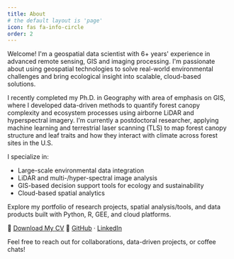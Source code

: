 ```yaml
---
title: About
# the default layout is 'page'
icon: fas fa-info-circle
order: 2
---
```

Welcome! I'm a geospatial data scientist with 6+ years' experience in advanced remote sensing, GIS and imaging processing. I'm passionate about using geospatial technologies to solve real-world environmental challenges and bring ecological insight into scalable, cloud-based solutions.

I recently completed my Ph.D. in Geography with area of emphasis on GIS, where I developed data-driven methods to quantify forest canopy complexity and ecosystem processes using airborne LiDAR and hyperspectral imagery. I’m currently a postdoctoral researcher, applying machine learning and terrestrial laser scanning (TLS) to map forest canopy structure and leaf traits and how they interact with climate across forest sites in the U.S. 

I specialize in: 
- Large-scale environmental data integration 
- LiDAR and multi-/hyper-spectral image analysis 
- GIS-based decision support tools for ecology and sustainability 
- Cloud-based spatial analytics 

Explore my portfolio of research projects, spatial analysis/tools, and data products built with Python, R, GEE, and cloud platforms. 

📄 [Download My CV](./CV_Fan_Yiting.pdf) 
🔗 [GitHub](https://github.com/GeoYiting) · [LinkedIn](https://www.linkedin.com/in/fanyt)

Feel free to reach out for collaborations, data-driven projects, or coffee chats!

